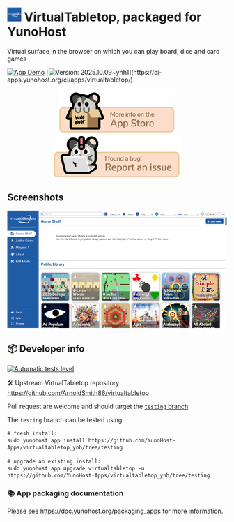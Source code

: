 <!--
N.B.: This README was automatically generated by <https://github.com/YunoHost/apps_tools/blob/main/readme_generator>
It shall NOT be edited by hand.
-->

<h1>
  <img src="https://raw.githubusercontent.com/YunoHost/apps/main/logos/virtualtabletop.png" width="32px" alt="Logo of VirtualTabletop">
  VirtualTabletop, packaged for YunoHost
</h1>

Virtual surface in the browser on which you can play board, dice and card games

[![App Demo](https://img.shields.io/badge/App_Demo-blue?style=for-the-badge)](https://virtualtabletop.io)
[![Version: 2025.10.09~ynh1](https://img.shields.io/badge/Version-2025.10.09~ynh1-rgb(18,138,11)?style=for-the-badge)](https://ci-apps.yunohost.org/ci/apps/virtualtabletop/)

<div align="center">
<a href="https://apps.yunohost.org/app/virtualtabletop"><img height="100px" src="https://github.com/YunoHost/yunohost-artwork/raw/refs/heads/main/badges/neopossum-badges/badge_more_info_on_the_appstore.svg"/></a>
<a href="https://github.com/YunoHost-Apps/virtualtabletop_ynh/issues"><img height="100px" src="https://github.com/YunoHost/yunohost-artwork/raw/refs/heads/main/badges/neopossum-badges/badge_report_an_issue.svg"/></a>
</div>


## Screenshots
![Screenshot of VirtualTabletop](./doc/screenshots/main.png)

## 📦 Developer info

[![Automatic tests level](https://apps.yunohost.org/badge/cilevel/virtualtabletop)](https://ci-apps.yunohost.org/ci/apps/virtualtabletop/)

🛠️ Upstream VirtualTabletop repository: <https://github.com/ArnoldSmith86/virtualtabletop>

Pull request are welcome and should target the [`testing` branch](https://github.com/YunoHost-Apps/virtualtabletop_ynh/tree/testing).

The `testing` branch can be tested using:
```
# fresh install:
sudo yunohost app install https://github.com/YunoHost-Apps/virtualtabletop_ynh/tree/testing

# upgrade an existing install:
sudo yunohost app upgrade virtualtabletop -u https://github.com/YunoHost-Apps/virtualtabletop_ynh/tree/testing
```

### 📚 App packaging documentation

Please see <https://doc.yunohost.org/packaging_apps> for more information.